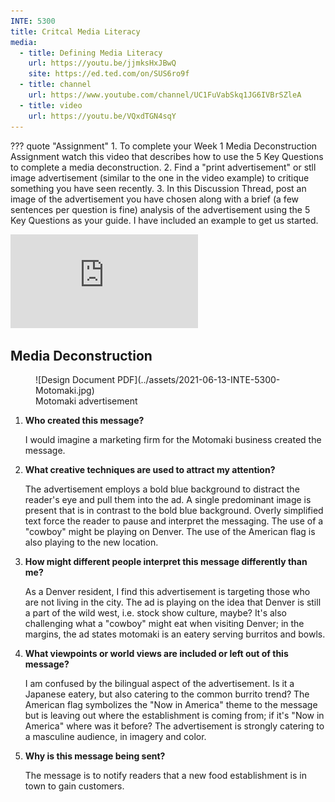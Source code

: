 ```yaml
---
INTE: 5300
title: Critcal Media Literacy
media:
  - title: Defining Media Literacy
    url: https://youtu.be/jjmksHxJBwQ
    site: https://ed.ted.com/on/SUS6ro9f
  - title: channel
    url: https://www.youtube.com/channel/UC1FuVabSkq1JG6IVBrSZleA
  - title: video
    url: https://youtu.be/VQxdTGN4sqY
---
```


??? quote "Assignment"
    1. To complete your Week 1 Media Deconstruction Assignment watch this video that describes how to use the 5 Key Questions to complete a media deconstruction.
    2. Find a "print advertisement" or stll image advertisement (similar to the one in the video example) to critique something you have seen recently.
    3. In this Discussion Thread, post an image of the advertisement you have chosen along with a brief (a few sentences per question is fine) analysis of the advertisement using the 5 Key Questions as your guide. I have included an example to get us started.

<div class="aspect-ratio aspect-ratio--16-9">
  <iframe class="aspect-ratio--content" src="https://www.youtube-nocookie.com/embed/VQxdTGN4sqY" title="YouTube video player" frameborder="0" allow="accelerometer; autoplay; clipboard-write; encrypted-media; gyroscope; picture-in-picture" allowfullscreen></iframe>
</div>

## Media Deconstruction

<figure markdown>
  ![Design Document PDF](../assets/2021-06-13-INTE-5300-Motomaki.jpg)
  <figcaption markdown>Motomaki advertisement</figcaption>
</figure>

1. **Who created this message?**

    I would imagine a marketing firm for the Motomaki business created the message.

2. **What creative techniques are used to attract my attention?**

    The advertisement employs a bold blue background to distract the reader's eye and pull them into the ad. A single predominant image is present that is in contrast to the bold blue background. Overly simplified text force the reader to pause and interpret the messaging. The use of a "cowboy" might be playing on Denver. The use of the American flag is also playing to the new location.

3. **How might different people interpret this message differently than me?**

    As a Denver resident, I find this advertisement is targeting those who are not living in the city. The ad is playing on the idea that Denver is still a part of the wild west, i.e. stock show culture, maybe? It's also challenging what a "cowboy" might eat when visiting Denver; in the margins, the ad states motomaki is an eatery serving burritos and bowls.

4. **What viewpoints or world views are included or left out of this message?**

    I am confused by the bilingual aspect of the advertisement. Is it a Japanese eatery, but also catering to the common burrito trend? The American flag symbolizes the "Now in America" theme to the message but is leaving out where the establishment is coming from; if it's "Now in America" where was it before? The advertisement is strongly catering to a masculine audience, in imagery and color.

5. **Why is this message being sent?**

    The message is to notify readers that a new food establishment is in town to gain customers.
